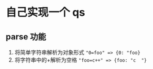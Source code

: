 # 自己实现一个 qs

## parse 功能

1. 将简单字符串解析为对象形式 `"0=foo" => {0: "foo}`
2. 将字符串中的+解析为空格 `"foo=c++" => {foo: "c  "}`
